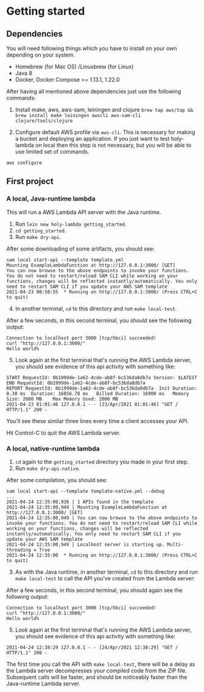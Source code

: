 # Getting started

## Dependencies
  You will need following things which you have to install on your own depending on your system.

  - Homebrew (for Mac OS) /Linuxbrew (for Linux)
  - Java 8
  - Docker, Docker Compose >= 1.13.1, 1.22.0

  After having all mentioned above dependencies just use the following commands:

  1. Install make, aws, aws-sam, leiningen and clojure
    ```
    brew tap aws/tap && brew install make leiningen awscli aws-sam-cli clojure/tools/clojure
    ```

  2. Configure default AWS profile via `aws-cli`. This is necessary for making a bucket and deploying an application. If you just want to test holy-lambda on local then this step is not necessary, but you will be able to use limited set of commands.

   ```
   aws configure
   ```

## First project 

### A local, Java-runtime lambda

This will run a AWS Lambda API server with the Java runtime.

1. Run `lein new holy-lambda getting_started`.
2. `cd getting_started`.
3. Run `make dry-api`.

After some downloading of some artifacts, you should see:

```
sam local start-api --template template.yml
Mounting ExampleLambdaFunction at http://127.0.0.1:3000/ [GET]
You can now browse to the above endpoints to invoke your functions. You do not need to restart/reload SAM CLI while working on your functions, changes will be reflected instantly/automatically. You only need to restart SAM CLI if you update your AWS SAM template
2021-04-23 00:58:55  * Running on http://127.0.0.1:3000/ (Press CTRL+C to quit)
```

4. In another terminal, `cd` to this directory and run `make local-test`.

After a few seconds, in this second terminal, you should see the following output:

```
Connection to localhost port 3000 [tcp/hbci] succeeded!
curl "http://127.0.0.1:3000/"
Hello world%
```

5. Look again at the first terminal that's running the AWS Lambda server, you should see evidence of this api activity with something like:

```
START RequestId: 0b1999de-1a62-4cde-ab8f-bc536da8db7a Version: $LATEST
END RequestId: 0b1999de-1a62-4cde-ab8f-bc536da8db7a
REPORT RequestId: 0b1999de-1a62-4cde-ab8f-bc536da8db7a	Init Duration: 0.30 ms	Duration: 16856.78 ms	Billed Duration: 16900 ms	Memory Size: 2000 MB	Max Memory Used: 2000 MB
2021-04-23 01:01:46 127.0.0.1 - - [23/Apr/2021 01:01:46] "GET / HTTP/1.1" 200 -
```

You'll see these similar three lines every time a client accesses your API.

Hit Control-C to quit the AWS Lambda server.

### A local, native-runtime lambda

1. `cd` again to the `getting_started` directory you made in your first step.
2. Run `make dry-api-native`.

After some compilation, you should see:

```
sam local start-api --template template-native.yml --debug
...
2021-04-24 12:35:00,936 | 1 APIs found in the template
2021-04-24 12:35:00,949 | Mounting ExampleLambdaFunction at http://127.0.0.1:3000/ [GET]
2021-04-24 12:35:00,949 | You can now browse to the above endpoints to invoke your functions. You do not need to restart/reload SAM CLI while working on your functions, changes will be reflected instantly/automatically. You only need to restart SAM CLI if you update your AWS SAM template
2021-04-24 12:35:00,949 | Localhost server is starting up. Multi-threading = True
2021-04-24 12:35:00  * Running on http://127.0.0.1:3000/ (Press CTRL+C to quit)
```

3. As with the Java runtime, in another terminal, `cd` to this directory and run `make local-test` to call the API you've created from the Lambda server:

After a few seconds, in this second terminal, you should again see the following output:

```
Connection to localhost port 3000 [tcp/hbci] succeeded!
curl "http://127.0.0.1:3000/"
Hello world%
```

5. Look again at the first terminal that's running the AWS Lambda server, you should see evidence of this api activity with something like:

```
2021-04-24 12:38:29 127.0.0.1 - - [24/Apr/2021 12:38:29] "GET / HTTP/1.1" 200 -
```

The first time you call the API with `make local-test`, there will be
a delay as the Lambda server decompresses your compiled code from the
ZIP file. Subsequent calls will be faster, and should be noticeably
faster than the Java-runtime Lambda server.


